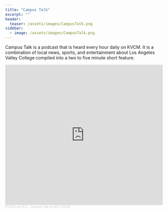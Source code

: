 ```yaml
---
title: "Campus Talk"
excerpt: ""
header:
  teaser: /assets/images/CampusTalk.png
sidebar:
  - image: /assets/images/CampusTalk.png
---
```


Campus Talk is a podcast that is heard every hour daily on KVCM. It is a combination of local news, sports, and entertainment about Los Angeles Valley College compiled into a two to five minute short feature.

<iframe width="100%" height="450" scrolling="no" frameborder="no" allow="autoplay" src="https://w.soundcloud.com/player/?url=https%3A//api.soundcloud.com/playlists/1091730496&color=%23ff5500&auto_play=false&hide_related=false&show_comments=true&show_user=true&show_reposts=false&show_teaser=true"></iframe><div style="font-size: 10px; color: #cccccc;line-break: anywhere;word-break: normal;overflow: hidden;white-space: nowrap;text-overflow: ellipsis; font-family: Interstate,Lucida Grande,Lucida Sans Unicode,Lucida Sans,Garuda,Verdana,Tahoma,sans-serif;font-weight: 100;"><a href="https://soundcloud.com/kvcmlive" title="KVCM Live 95.1" target="_blank" style="color: #cccccc; text-decoration: none;">KVCM Live 95.1</a> · <a href="https://soundcloud.com/kvcmlive/sets/campus-talk-for-95-1-kvcm" title="Campus Talk for 95.1 KVCM" target="_blank" style="color: #cccccc; text-decoration: none;">Campus Talk for 95.1 KVCM</a></div>
